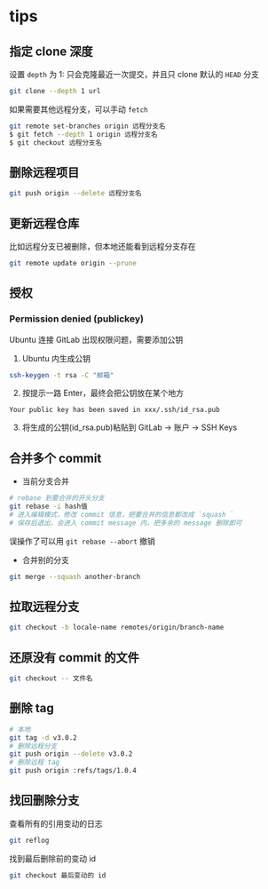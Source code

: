 # tips

## 指定 clone 深度

设置 `depth` 为 1: 只会克隆最近一次提交，并且只 clone 默认的 `HEAD` 分支

```bash
git clone --depth 1 url
```

如果需要其他远程分支，可以手动 `fetch`

```bash
git remote set-branches origin 远程分支名
$ git fetch --depth 1 origin 远程分支名
$ git checkout 远程分支名
```

## 删除远程项目

```bash
git push origin --delete 远程分支名
```

## 更新远程仓库

比如远程分支已被删除，但本地还能看到远程分支存在

```bash
git remote update origin --prune
```

## 授权

### Permission denied (publickey)

Ubuntu 连接 GitLab 出现权限问题，需要添加公钥

1. Ubuntu 内生成公钥

```bash
ssh-keygen -t rsa -C "邮箱"
```

2. 按提示一路 Enter，最终会把公钥放在某个地方

```
Your public key has been saved in xxx/.ssh/id_rsa.pub
```

3. 将生成的公钥(id_rsa.pub)粘贴到 GitLab → 账户 → SSH Keys

## 合并多个 commit

- 当前分支合并

```bash
# rebase 到要合并的开头分支
git rebase -i hash值
# 进入编辑模式，修改 commit 信息，把要合并的信息都改成 `squash `
# 保存后退出，会进入 commit message 内，把多余的 message 删除即可
```

误操作了可以用 `git rebase --abort` 撤销

- 合并别的分支

```bash
git merge --squash another-branch
```

## 拉取远程分支

```bash
git checkout -b locale-name remotes/origin/branch-name
```

## 还原没有 commit 的文件

```bash
git checkout -- 文件名
```

## 删除 tag

```bash
# 本地
git tag -d v3.0.2
# 删除远程分支
git push origin --delete v3.0.2
# 删除远程 tag
git push origin :refs/tags/1.0.4
```

## 找回删除分支

查看所有的引用变动的日志

```bash
git reflog
```

找到最后删除前的变动 id

```bash
git checkout 最后变动的 id
```
